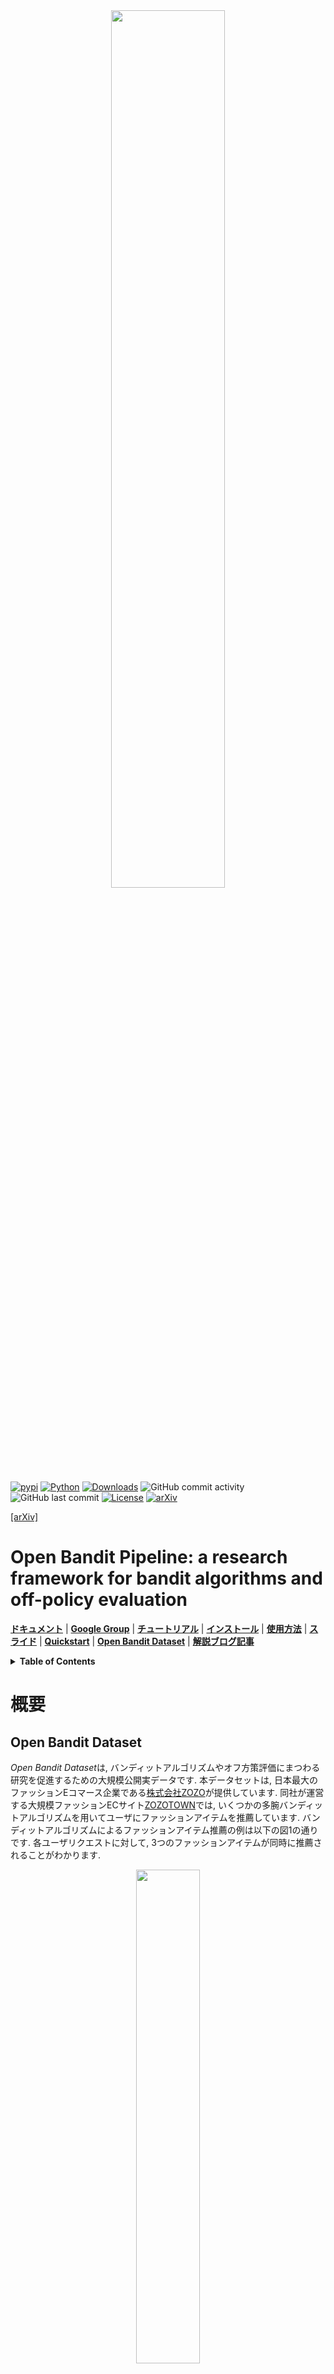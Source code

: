 <div align="center"><img src="https://raw.githubusercontent.com/st-tech/zr-obp/master/images/logo.png" width="60%"/></div>

[![pypi](https://img.shields.io/pypi/v/obp.svg)](https://pypi.python.org/pypi/obp)
[![Python](https://img.shields.io/badge/python-3.7%20%7C%203.8%20%7C%203.9-blue)](https://www.python.org)
[![Downloads](https://pepy.tech/badge/obp)](https://pepy.tech/project/obp)
![GitHub commit activity](https://img.shields.io/github/commit-activity/m/st-tech/zr-obp)
![GitHub last commit](https://img.shields.io/github/last-commit/st-tech/zr-obp)
[![License](https://img.shields.io/badge/License-Apache%202.0-blue.svg)](https://opensource.org/licenses/Apache-2.0)
[![arXiv](https://img.shields.io/badge/arXiv-2008.07146-b31b1b.svg)](https://arxiv.org/abs/2008.07146)

[[arXiv]](https://arxiv.org/abs/2008.07146)

# Open Bandit Pipeline: a research framework for bandit algorithms and off-policy evaluation

**[ドキュメント](https://zr-obp.readthedocs.io/en/latest/)** | **[Google Group](https://groups.google.com/g/open-bandit-project)** | **[チュートリアル](https://sites.google.com/cornell.edu/recsys2021tutorial)** | **[インストール](#インストール)** | **[使用方法](#使用方法)** | **[スライド](./slides/slides_JN.pdf)**  | **[Quickstart](./examples/quickstart)** | **[Open Bandit Dataset](./obd/README_JN.md)** | **[解説ブログ記事](https://techblog.zozo.com/entry/openbanditproject)**

<details>
<summary><strong>Table of Contents</strong></summary>

- [Open Bandit Pipeline: a research framework for bandit algorithms and off-policy evaluation](#open-bandit-pipeline-a-research-framework-for-bandit-algorithms-and-off-policy-evaluation)
- [概要](#概要)
  - [Open Bandit Dataset](#open-bandit-dataset)
  - [Open Bandit Pipeline](#open-bandit-pipeline)
    - [実装されているバンディットアルゴリズムとオフ方策推定量](#実装されているバンディットアルゴリズムとオフ方策推定量)
  - [トピックとタスク](#トピックとタスク)
- [インストール](#インストール)
  - [依存パッケージ](#依存パッケージ)
- [使用方法](#使用方法)
  - [(1) データの読み込みと前処理](#1-データの読み込みと前処理)
  - [(2) オフ方策学習](#2-オフ方策学習)
  - [(3) オフ方策評価 （Off-Policy Evaluation）](#3-オフ方策評価-off-policy-evaluation)
- [引用](#引用)
- [Google Group](#google-group)
- [ライセンス](#ライセンス)
- [プロジェクトチーム](#プロジェクトチーム)
- [連絡先](#連絡先)
- [参考](#参考)

</details>

# 概要

## Open Bandit Dataset

*Open Bandit Dataset*は, バンディットアルゴリズムやオフ方策評価にまつわる研究を促進するための大規模公開実データです.
本データセットは, 日本最大のファッションEコマース企業である[株式会社ZOZO](https://corp.zozo.com/about/profile/)が提供しています.
同社が運営する大規模ファッションECサイト[ZOZOTOWN](https://zozo.jp/)では, いくつかの多腕バンディットアルゴリズムを用いてユーザにファッションアイテムを推薦しています.
バンディットアルゴリズムによるファッションアイテム推薦の例は以下の図1の通りです.
各ユーザリクエストに対して, 3つのファッションアイテムが同時に推薦されることがわかります.

<div align="center"><img src="https://raw.githubusercontent.com/st-tech/zr-obp/master/images/recommended_fashion_items.png" width="45%"/></div>
<figcaption>
<p align="center">
図1. ZOZOTOWNにおけるファッションアイテムの推薦の例
</p>
</figcaption>


2019年11月下旬の7日間にわたるデータ収集実験において, 全アイテム(all)・男性用アイテム(men)・女性用アイテム(women)に対応する3つの「キャンペーン」でデータを収集しました.
それぞれのキャンペーンでは, 各ユーザのインプレッションに対してランダム方策(Random)またはトンプソン抽出方策(Bernoulli Thompson Sampling; Bernoulli TS)のいずれかを確率的にランダムに選択して適用しています.
図2はOpen Bandit Datasetの記述統計を示しています.

<div align="center"><img src="https://raw.githubusercontent.com/st-tech/zr-obp/master/images/obd_stats.png" width="90%"/></div>
<figcaption>
  <p align="center">
    図2. Open Bandit Datasetのキャンペーンとデータ収集方策ごとの記述統計
  </p>
</figcaption>


[実装例](./examples)を実行するための少量版データは, [./obd/](./obd)にあります.
Open Bandit Datasetのフルサイズ版は[https://research.zozo.com/data.html](https://research.zozo.com/data.html)にあります.
動作確認等には少量版を, 研究用途にはフルサイズ版を活用してください.

## Open Bandit Pipeline

*Open Bandit Pipeline*は, データセットの前処理・オフ方策学習・オフ方策推定量の評価を簡単に行うためのPythonパッケージです.
Open Bandit Pipelineを活用することで, 研究者はオフ方策推定量 (OPE estimator) の実装に集中して現実的で再現性のある方法で他の手法との性能比較を行うことができるようになります.
オフ方策評価(Off-Policy Evaluation)については, [こちらのブログ記事](https://techblog.zozo.com/entry/openbanditproject)をご確認ください.

<div align="center"><img src="https://raw.githubusercontent.com/st-tech/zr-obp/master/images/overview.png" width="80%"/></div>
<figcaption>
<p align="center">
  図3. Open Bandit Pipelineの構成
</p>
</figcaption>

Open Bandit Pipelineは, 以下の主要モジュールで構成されています.

- [**datasetモジュール**](./obp/dataset): このモジュールは, Open Bandit Dataset用のデータ読み込みクラスとデータの前処理するための柔軟なインターフェースを提供します. また人工データを生成するクラスや多クラス分類データをバンディットデータに変換するためのクラスも実装しています.
- [**policyモジュール**](./obp/policy): このモジュールは, バンディットアルゴリズムのためのインターフェイスを提供します. 加えて, いくつかの標準なバンディットアルゴリズムを実装しています.
- [**opeモジュール**](./obp/ope):　このモジュールは, いくつかの標準的なオフ方策推定量を実装しています. また新たにオフ方策推定量を実装するためのインターフェースも提供しています.


### 実装されているバンディットアルゴリズムとオフ方策推定量

<details>
<summary><strong>バンディットアルゴリズム (policy moduleに実装)</strong></summary>

- Online
  - Non-Contextual (Context-free)
    - Random
    - Epsilon Greedy
    - Bernoulli Thompson Sampling
  - Contextual (Linear)
    - Linear Epsilon Greedy
    - [Linear Thompson Sampling](http://proceedings.mlr.press/v28/agrawal13)
    - [Linear Upper Confidence Bound](https://dl.acm.org/doi/pdf/10.1145/1772690.1772758)
  - Contextual (Logistic)
    - Logistic Epsilon Greedy
    - [Logistic Thompson Sampling](https://papers.nips.cc/paper/4321-an-empirical-evaluation-of-thompson-sampling)
    - [Logistic Upper Confidence Bound](https://dl.acm.org/doi/10.1145/2396761.2396767)
- Offline (Off-Policy Learning)
  - [Inverse Probability Weighting (IPW) Learner](https://arxiv.org/abs/1503.02834)
  - Neural Network-based Policy Learner

</details>

<details>
<summary><strong>オフ方策推定量 (ope moduleに実装)</strong></summary>

- OPE of Online Bandit Algorithms
  - [Replay Method (RM)](https://arxiv.org/abs/1003.5956)
- OPE of Offline Bandit Algorithms
  - [Direct Method (DM)](https://arxiv.org/abs/0812.4044)
  - [Inverse Probability Weighting (IPW)](https://scholarworks.umass.edu/cgi/viewcontent.cgi?article=1079&context=cs_faculty_pubs)
  - [Self-Normalized Inverse Probability Weighting (SNIPW)](https://papers.nips.cc/paper/5748-the-self-normalized-estimator-for-counterfactual-learning)
  - [Doubly Robust (DR)](https://arxiv.org/abs/1503.02834)
  - [Switch Estimators](https://arxiv.org/abs/1612.01205)
  - [More Robust Doubly Robust (MRDR)](https://arxiv.org/abs/1802.03493)
  - [Doubly Robust with Optimistic Shrinkage (DRos)](https://arxiv.org/abs/1907.09623)
  - [Double Machine Learning (DML)](https://arxiv.org/abs/2002.08536)
- OPE of Offline Slate Bandit Algorithms
  - [Independent Inverse Propensity Scoring (IIPS)](https://arxiv.org/abs/1804.10488)
  - [Reward Interaction Inverse Propensity Scoring (RIPS)](https://arxiv.org/abs/2007)
- OPE of Offline Bandit Algorithms with Continuous Actions
  - [Kernelized Inverse Probability Weighting](https://arxiv.org/abs/1802.06037)
  - [Kernelized Self-Normalized Inverse Probability Weighting](https://arxiv.org/abs/1802.06037)
  - [Kernelized Doubly Robust](https://arxiv.org/abs/1802.06037)

</details>

Open Bandit Pipelineは, 上記のアルゴリズムやオフ方策推定量に加えて柔軟なインターフェースも提供しています.
したがって研究者は, 独自のバンディットアルゴリズムや推定量を容易に実装することでそれらの性能を評価できます.
さらにOpen Bandit Pipelineは, 実バンディットフィードバックデータを扱うためのインタフェースを含んでいます.
したがって, エンジニアやデータサイエンティストなどの実践者は, 自社のデータセットをOpen Bandit Pipelineと組み合わせることで簡単にオフ方策評価を行うことができます.

## トピックとタスク

Open Bandit Dataset及びOpen Bandit Pipelineでは, 以下の研究テーマに関する実験評価を行うことができます.

- **バンディットアルゴリズムの性能評価 (Evaluation of Bandit Algorithms)**：Open Bandit Datasetには, ランダム方策によって収集された大規模なログデータが含まれています. それを用いることで, 新しいオンラインバンディットアルゴリズムの性能を評価することが可能です.

- **オフ方策評価の正確さの評価 (Evaluation of Off-Policy Evaluation)**：Open Bandit Datasetは, 複数の方策を実システム上で同時に走らせることにより生成されたログデータで構成されています. またOpen Bandit Pipelineを用いることで, データ収集に用いられた方策を再現できます. そのため, オフ方策推定量の推定精度の評価を行うことができます.


# インストール

以下の通り, `pip`を用いてOpen Bandit Pipelineをダウンロードできます.

```bash
pip install obp
```

また, 本リポジトリをcloneしてセットアップすることもできます.

```bash
git clone https://github.com/st-tech/zr-obp
cd zr-obp
python setup.py install
```

Pythonおよび利用パッケージのバージョンは以下の通りです。

```
[tool.poetry.dependencies]
python = ">=3.7.1,<3.10"
torch = "^1.9.0"
scikit-learn = "^0.24.2"
pandas = "^1.3.2"
numpy = "^1.21.2"
matplotlib = "^3.4.3"
tqdm = "^4.62.2"
scipy = "^1.7.1"
PyYAML = "^5.4.1"
seaborn = "^0.11.2"
pyieoe = "^0.1.1"
pingouin = "^0.4.0"
```

これらのパッケージのバージョンが異なると、使用方法や挙動が本書執筆時点と異なる場合があるので、注意してください。

# 使用方法

ここでは, Open Bandit Pipelineの使用法を説明します. 具体例として, Open Bandit Datasetを用いて, トンプソン抽出方策の性能をオフライン評価する流れを実装します. 人工データや多クラス分類データを用いたオフ方策評価の実装法は, [英語版のREAMDE](https://github.com/st-tech/zr-obp/blob/master/README.md)や[examples/quickstart/](https://github.com/st-tech/zr-obp/tree/master/examples/quickstart)をご確認ください.

以下に示すように, 約10行のコードでオフ方策評価の流れを実装できます.

```python
# Inverse Probability Weightingとランダム方策によって生成されたログデータを用いて, BernoulliTSの性能をオフラインで評価する
from obp.dataset import OpenBanditDataset
from obp.policy import BernoulliTS
from obp.ope import OffPolicyEvaluation, InverseProbabilityWeighting as IPW

# (1) データの読み込みと前処理
dataset = OpenBanditDataset(behavior_policy='random', campaign='all')
bandit_feedback = dataset.obtain_batch_bandit_feedback()

# (2) オフ方策学習
evaluation_policy = BernoulliTS(
    n_actions=dataset.n_actions,
    len_list=dataset.len_list,
    is_zozotown_prior=True,
    campaign="all",
    random_state=12345
)
action_dist = evaluation_policy.compute_batch_action_dist(
    n_sim=100000, n_rounds=bandit_feedback["n_rounds"]
)

# (3) オフ方策評価
ope = OffPolicyEvaluation(bandit_feedback=bandit_feedback, ope_estimators=[IPW()])
estimated_policy_value = ope.estimate_policy_values(action_dist=action_dist)

# ランダム方策に対するトンプソン抽出方策の性能の改善率（相対クリック率）
relative_policy_value_of_bernoulli_ts = estimated_policy_value['ipw'] / bandit_feedback['reward'].mean()
print(relative_policy_value_of_bernoulli_ts)
1.198126...
```

以下, 重要な要素について説明します.

## (1) データの読み込みと前処理

Open Bandit Pipelineには, Open Bandit Dataset用のデータ読み込みインターフェースを用意しています.
これを用いることで, Open Bandit Datasetの読み込みや前処理を簡潔に行うことができます.

```python
# 「全アイテムキャンペーン (all)」においてランダム方策が集めたログデータを読み込む.
# OpenBanditDatasetクラスにはデータを収集した方策とキャンペーンを指定する.
dataset = OpenBanditDataset(behavior_policy='random', campaign='all')

# オフ方策学習やオフ方策評価に用いるログデータを得る.
bandit_feedback = dataset.obtain_batch_bandit_feedback()

print(bandit_feedback.keys())
# dict_keys(['n_rounds', 'n_actions', 'action', 'position', 'reward', 'pscore', 'context', 'action_context'])
```

`obp.dataset.OpenBanditDataset` クラスの `pre_process` メソッドに, 独自の特徴量エンジニアリングを実装することもできます. [`custom_dataset.py`](https://github.com/st-tech/zr-obp/blob/master/benchmark/cf_policy_search/custom_dataset.py)には, 新しい特徴量エンジニアリングを実装する例を示しています. また, `obp.dataset.BaseBanditDataset`クラスのインターフェースに従って新たなクラスを実装することで, 将来公開されるであろうOpen Bandit Dataset以外のバンディットデータセットや自社に特有のバンディットデータを扱うこともできます.

## (2) オフ方策学習

前処理の後は, 次のようにして**オフ方策学習**を実行します.

```python
# 評価対象のアルゴリズムを定義. ここでは, トンプソン抽出方策の性能をオフライン評価する.
# 研究者が独自に実装したバンディット方策を用いることもできる.
evaluation_policy = BernoulliTS(
    n_actions=dataset.n_actions,
    len_list=dataset.len_list,
    is_zozotown_prior=True, # ZOZOTOWN上での挙動を再現
    campaign="all",
    random_state=12345
)
# シミュレーションを用いて、トンプソン抽出方策による行動選択確率を算出.
action_dist = evaluation_policy.compute_batch_action_dist(
    n_sim=100000, n_rounds=bandit_feedback["n_rounds"]
)
```

`BernoulliTS`の`compute_batch_action_dist`メソッドは, 与えられたベータ分布のパラメータに基づいた行動選択確率(`action_dist`)をシミュレーションによって算出します. またユーザは[`./obp/policy/base.py`](https://github.com/st-tech/zr-obp/blob/master/obp/policy/base.py)に実装されているインターフェースに従うことで独自のバンディットアルゴリズムを実装し, その性能を評価することもできます.


## (3) オフ方策評価 （Off-Policy Evaluation）

最後のステップは, ログデータを用いてバンディットアルゴリズムの性能をオフライン評価する**オフ方策評価**です.
Open Bandit Pipelineを使うことで, 次のようにオフ方策評価を実装できます.

```python
# IPW推定量を用いてトンプソン抽出方策の性能をオフライン評価する.
# OffPolicyEvaluationクラスには, オフライン評価に用いるログバンディットデータと用いる推定量を渡す（複数設定可）.
ope = OffPolicyEvaluation(bandit_feedback=bandit_feedback, ope_estimators=[IPW()])
estimated_policy_value = ope.estimate_policy_values(action_dist=action_dist)
print(estimated_policy_value)
{'ipw': 0.004553...}　# 設定されたオフ方策推定量による性能の推定値を含んだ辞書.

# トンプソン抽出方策の性能の推定値とランダム方策の真の性能を比較する.
relative_policy_value_of_bernoulli_ts = estimated_policy_value['ipw'] / bandit_feedback['reward'].mean()
# オフ方策評価によって, トンプソン抽出方策の性能はランダム方策の性能を19.81%上回ると推定された.
print(relative_policy_value_of_bernoulli_ts)
1.198126...
```

`obp.ope.BaseOffPolicyEstimator` クラスのインターフェースに従うことで, 独自のオフ方策推定量を実装することもできます. これにより新たなオフ方策推定量の推定精度を検証することが可能です.
また, `obp.ope.OffPolicyEvaluation`の`ope_estimators`に複数のオフ方策推定量を設定することで, 複数の推定量による推定値を同時に得ることも可能です. `bandit_feedback['reward'].mean()` は観測された報酬の経験平均値（オン方策推定）であり, ランダム方策の真の性能を表します.


# 引用
Open Bandit DatasetやOpen Bandit Pipelineを活用して論文やブログ記事等を執筆された場合, 以下の論文を引用していただくようお願いいたします.

Yuta Saito, Shunsuke Aihara, Megumi Matsutani, Yusuke Narita.<br>
**Open Bandit Dataset and Pipeline: Towards Realistic and Reproducible Off-Policy Evaluation**<br>
[https://arxiv.org/abs/2008.07146](https://arxiv.org/abs/2008.07146)

Bibtex:
```
@article{saito2020open,
  title={Open Bandit Dataset and Pipeline: Towards Realistic and Reproducible Off-Policy Evaluation},
  author={Saito, Yuta and Shunsuke, Aihara and Megumi, Matsutani and Yusuke, Narita},
  journal={arXiv preprint arXiv:2008.07146},
  year={2020}
}
```

# Google Group
本プロジェクトに関する最新情報は次のGoogle Groupにて随時お知らせしています. ぜひご登録ください: https://groups.google.com/g/open-bandit-project

# コントリビューション
Open Bandit Pipelineへのどんな貢献も歓迎いたします. プロジェクトに貢献するためのガイドラインは, [CONTRIBUTING.md](./CONTRIBUTING.md)を参照してください。

# ライセンス
このプロジェクトはApache 2.0ライセンスを採用しています. 詳細は, [LICENSE](https://github.com/st-tech/zr-obp/blob/master/LICENSE)を参照してください.

# プロジェクトチーム

- [齋藤優太](https://usait0.com/ja/) (**Main Contributor**; 半熟仮想株式会社 / コーネル大学)
- [粟飯原俊介](https://www.linkedin.com/in/shunsukeaihara/) (ZOZO研究所)
- 松谷恵 (ZOZO研究所)
- [成田悠輔](https://www.yusuke-narita.com/) (半熟仮想株式会社 / イェール大学)

## 開発メンバー
- [野村将寛](https://twitter.com/nomuramasahir0) (株式会社サイバーエージェント / 半熟仮想株式会社)
- [高山晃一](https://fullflu.hatenablog.com/) (半熟仮想株式会社)
- [黒岩稜](https://kurorororo.github.io) (トロント大学 / 半熟仮想株式会社)
- [清原明加](https://sites.google.com/view/harukakiyohara) (東京工業大学 / 半熟仮想株式会社)

# 連絡先
論文やOpen Bandit Dataset, Open Bandit Pipelineに関するご質問は, 次のメールアドレス宛にお願いいたします: saito@hanjuku-kaso.com

# 参考

<details>
<summary><strong>論文</strong></summary>

1. Alina Beygelzimer and John Langford. [The offset tree for learning with partial labels](https://arxiv.org/abs/0812.4044). In *Proceedings of the 15th ACM SIGKDD International Conference on Knowledge Discovery&Data Mining*, 129–138, 2009.

2. Olivier Chapelle and Lihong Li. [An empirical evaluation of thompson sampling](https://papers.nips.cc/paper/4321-an-empirical-evaluation-of-thompson-sampling). In *Advances in Neural Information Processing Systems*, 2249–2257, 2011.

3. Lihong Li, Wei Chu, John Langford, and Xuanhui Wang. [Unbiased Offline Evaluation of Contextual-bandit-based News Article Recommendation Algorithms](https://arxiv.org/abs/1003.5956). In *Proceedings of the Fourth ACM International Conference on Web Search and Data Mining*, 297–306, 2011.

4. Alex Strehl, John Langford, Lihong Li, and Sham M Kakade. [Learning from Logged Implicit Exploration Data](https://arxiv.org/abs/1003.0120). In *Advances in Neural Information Processing Systems*, 2217–2225, 2010.

5.  Doina Precup, Richard S. Sutton, and Satinder Singh. [Eligibility Traces for Off-Policy Policy Evaluation](https://scholarworks.umass.edu/cgi/viewcontent.cgi?article=1079&context=cs_faculty_pubs). In *Proceedings of the 17th International Conference on Machine Learning*, 759–766. 2000.

6.  Miroslav Dudík, Dumitru Erhan, John Langford, and Lihong Li. [Doubly Robust Policy Evaluation and Optimization](https://arxiv.org/abs/1503.02834). *Statistical Science*, 29:485–511, 2014.

7. Adith Swaminathan and Thorsten Joachims. [The Self-normalized Estimator for Counterfactual Learning](https://papers.nips.cc/paper/5748-the-self-normalized-estimator-for-counterfactual-learning). In *Advances in Neural Information Processing Systems*, 3231–3239, 2015.

8. Dhruv Kumar Mahajan, Rajeev Rastogi, Charu Tiwari, and Adway Mitra. [LogUCB: An Explore-Exploit Algorithm for Comments Recommendation](https://dl.acm.org/doi/10.1145/2396761.2396767). In *Proceedings of the 21st ACM international conference on Information and knowledge management*, 6–15. 2012.

9.  Lihong Li, Wei Chu, John Langford, Taesup Moon, and Xuanhui Wang. [An Unbiased Offline Evaluation of Contextual Bandit Algorithms with Generalized Linear Models](http://proceedings.mlr.press/v26/li12a.html). In *Journal of Machine Learning Research: Workshop and Conference Proceedings*, volume 26, 19–36. 2012.

10. Yu-Xiang Wang, Alekh Agarwal, and Miroslav Dudik. [Optimal and Adaptive Off-policy Evaluation in Contextual Bandits](https://arxiv.org/abs/1612.01205). In *Proceedings of the 34th International Conference on Machine Learning*, 3589–3597. 2017.

11. Mehrdad Farajtabar, Yinlam Chow, and Mohammad Ghavamzadeh. [More Robust Doubly Robust Off-policy Evaluation](https://arxiv.org/abs/1802.03493). In *Proceedings of the 35th International Conference on Machine Learning*, 1447–1456. 2018.

12. Nathan Kallus and Masatoshi Uehara. [Intrinsically Efficient, Stable, and Bounded Off-Policy Evaluation for Reinforcement Learning](https://arxiv.org/abs/1906.03735). In *Advances in Neural Information Processing Systems*. 2019.

13. Yi Su, Lequn Wang, Michele Santacatterina, and Thorsten Joachims. [CAB: Continuous Adaptive Blending Estimator for Policy Evaluation and Learning](https://proceedings.mlr.press/v97/su19a). In *Proceedings of the 36th International Conference on Machine Learning*, 6005-6014, 2019.

14. Yi Su, Maria Dimakopoulou, Akshay Krishnamurthy, and Miroslav Dudík. [Doubly Robust Off-policy Evaluation with Shrinkage](https://proceedings.mlr.press/v119/su20a.html). In *Proceedings of the 37th International Conference on Machine Learning*, 9167-9176, 2020.

15. Nathan Kallus and Angela Zhou. [Policy Evaluation and Optimization with Continuous Treatments](https://arxiv.org/abs/1802.06037). In *International Conference on Artificial Intelligence and Statistics*, 1243–1251. PMLR, 2018.

16. Aman Agarwal, Soumya Basu, Tobias Schnabel, and Thorsten Joachims. [Effective Evaluation using Logged Bandit Feedback from Multiple Loggers](https://arxiv.org/abs/1703.06180). In *Proceedings of the 23rd ACM SIGKDD international conference on Knowledge discovery and data mining*, 687–696, 2017.

17. Nathan Kallus, Yuta Saito, and Masatoshi Uehara. [Optimal Off-Policy Evaluation from Multiple Logging Policies](http://proceedings.mlr.press/v139/kallus21a.html). In *Proceedings of the 38th International Conference on Machine Learning*, 5247-5256, 2021.

18. Shuai Li, Yasin Abbasi-Yadkori, Branislav Kveton, S Muthukrishnan, Vishwa Vinay, and Zheng Wen. [Offline Evaluation of Ranking Policies with Click Models](https://arxiv.org/pdf/1804.10488). In *Proceedings of the 24th ACM SIGKDD International Conference on Knowledge Discovery&Data Mining*, 1685–1694, 2018.

19. James McInerney, Brian Brost, Praveen Chandar, Rishabh Mehrotra, and Benjamin Carterette. [Counterfactual Evaluation of Slate Recommendations with Sequential Reward Interactions](https://arxiv.org/abs/2007.12986). In *Proceedings of the 26th ACM SIGKDD International Conference on Knowledge Discovery&Data Mining*, 1779–1788, 2020.

20. Yusuke Narita, Shota Yasui, and Kohei Yata. [Debiased Off-Policy Evaluation for Recommendation Systems](https://dl.acm.org/doi/10.1145/3460231.3474231). In *Proceedings of the Fifteenth ACM Conference on Recommender Systems*, 372-379, 2021.

21. Weihua Hu, Matthias Fey, Marinka Zitnik, Yuxiao Dong, Hongyu Ren, Bowen Liu, Michele Catasta, and Jure Leskovec. [Open Graph Benchmark: Datasets for Machine Learning on Graphs](https://arxiv.org/abs/2005.00687). In *Advances in Neural Information Processing Systems*. 2020.

22. Noveen Sachdeva, Yi Su, and Thorsten Joachims. [Off-policy Bandits with Deficient Support](https://dl.acm.org/doi/10.1145/3394486.3403139). In *Proceedings of the 26th ACM SIGKDD International Conference on Knowledge Discovery & Data Mining*, 965-975, 2021.

23. Yi Su, Pavithra Srinath, and Akshay Krishnamurthy. [Adaptive Estimator Selection for Off-Policy Evaluation](https://proceedings.mlr.press/v119/su20d.html). In *Proceedings of the 38th International Conference on Machine Learning*, 9196-9205, 2021.

24. Haruka Kiyohara, Yuta Saito, Tatsuya Matsuhiro, Yusuke Narita, Nobuyuki Shimizu, Yasuo Yamamoto. [Doubly Robust Off-Policy Evaluation for Ranking Policies under the Cascade Behavior Model](https://dl.acm.org/doi/10.1145/3488560.3498380). In *Proceedings of the Fifteenth ACM International Conference on Web Search and Data Mining*, 487-497, 2022.

25. Yuta Saito and Thorsten Joachims. [Off-Policy Evaluation for Large Action Spaces via Embeddings](https://arxiv.org/abs/2202.06317). In *Proceedings of the 39th International Conference on Machine Learning*, 2022.

</details>

<details>
<summary><strong>オープンソースプロジェクト</strong></summary>
本プロジェクトは **Open Graph Benchmark** ([[github](https://github.com/snap-stanford/ogb)] [[project page](https://ogb.stanford.edu)] [[paper](https://arxiv.org/abs/2005.00687)]) を参考にしています.
</details>

